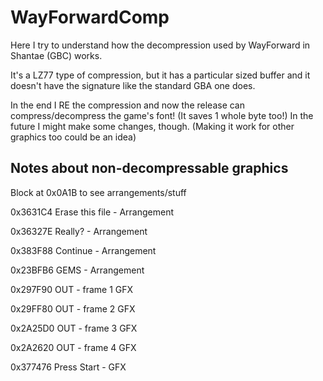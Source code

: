 # WayForwardComp
Here I try to understand how the decompression used by WayForward in Shantae (GBC) works.

It's a LZ77 type of compression, but it has a particular sized buffer and it doesn't have the signature like the standard GBA one does.

In the end I RE the compression and now the release can compress/decompress the game's font!
(It saves 1 whole byte too!)
In the future I might make some changes, though.
(Making it work for other graphics too could be an idea)

## Notes about non-decompressable graphics

Block at 0x0A1B to see arrangements/stuff

0x3631C4 Erase this file - Arrangement

0x36327E Really? - Arrangement

0x383F88 Continue - Arrangement

0x23BFB6 GEMS - Arrangement

0x297F90 OUT - frame 1 GFX

0x29FF80 OUT - frame 2 GFX

0x2A25D0 OUT - frame 3 GFX

0x2A2620 OUT - frame 4 GFX

0x377476 Press Start - GFX
